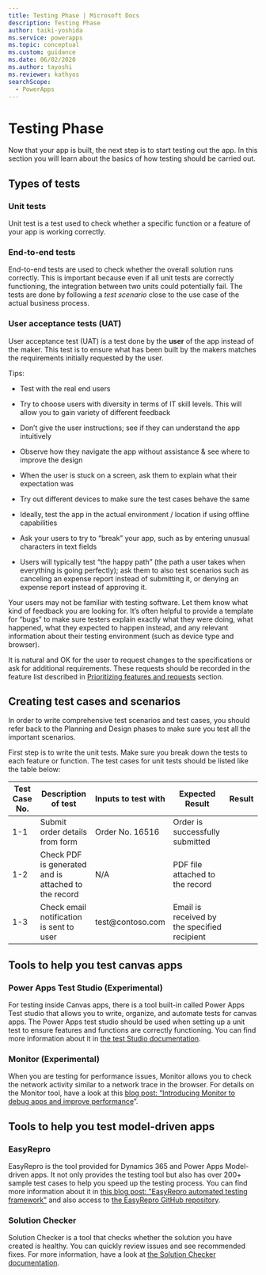 ```yaml
---
title: Testing Phase | Microsoft Docs
description: Testing Phase
author: taiki-yoshida
ms.service: powerapps
ms.topic: conceptual
ms.custom: guidance
ms.date: 06/02/2020
ms.author: tayoshi
ms.reviewer: kathyos
searchScope:  
  - PowerApps
---
```


# Testing Phase

Now that your app is built, the next step is to start testing out the app. In
this section you will learn about the basics of how testing should be carried
out.

## Types of tests

### Unit tests

Unit test is a test used to check whether a specific function or a feature of
your app is working correctly.

### End-to-end tests

End-to-end tests are used to check whether the overall solution runs correctly.
This is important because even if all unit tests are correctly functioning, the
integration between two units could potentially fail. The tests are done by
following a *test scenario* close to the use case of the actual business
process.

### User acceptance tests (UAT)

User acceptance test (UAT) is a test done by the **user** of the app instead of
the maker. This test is to ensure what has been built by the makers matches the
requirements initially requested by the user.

Tips:

-   Test with the real end users

-   Try to choose users with diversity in terms of IT skill levels. This will
    allow you to gain variety of different feedback

-   Don’t give the user instructions; see if they can understand the app
    intuitively

-   Observe how they navigate the app without assistance & see where to improve
    the design

-   When the user is stuck on a screen, ask them to explain what their
    expectation was

-   Try out different devices to make sure the test cases behave the same

-   Ideally, test the app in the actual environment / location if using offline
    capabilities

-   Ask your users to try to “break” your app, such as by entering unusual
    characters in text fields

-   Users will typically test “the happy path” (the path a user takes when
    everything is going perfectly); ask them to also test scenarios such as
    canceling an expense report instead of submitting it, or denying an expense
    report instead of approving it.

Your users may not be familiar with testing software. Let them know what kind of
feedback you are looking for. It’s often helpful to provide a template for
“bugs” to make sure testers explain exactly what they were doing, what happened,
what they expected to happen instead, and any relevant information about their
testing environment (such as device type and browser).

It is natural and OK for the user to request changes to the specifications or
ask for additional requirements. These requests should be recorded in the
feature list described in [Prioritizing features and
requests](https://review.docs.microsoft.com/en-us/powerapps/guidance/envisioning-design-prioritize-features)
section.

## Creating test cases and scenarios


In order to write comprehensive test scenarios and test cases, you should refer
back to the Planning and Design phases to make sure you test all the important
scenarios.

First step is to write the unit tests. Make sure you break down the tests to
each feature or function. The test cases for unit tests should be listed like
the table below:

| **Test Case No.** | **Description of test**                              | **Inputs to test with** | **Expected Result**                          | **Result** |
|-------------------|------------------------------------------------------|-------------------------|----------------------------------------------|------------|
| 1-1               | Submit order details from form                       | Order No. 16516         | Order is successfully submitted              |            |
| 1-2               | Check PDF is generated and is attached to the record | N/A                     | PDF file attached to the record              |            |
| 1-3               | Check email notification is sent to user             | test\@contoso.com       | Email is received by the specified recipient |            |

## Tools to help you test canvas apps


### Power Apps Test Studio (Experimental)

For testing inside Canvas apps, there is a tool built-in called Power Apps Test
studio that allows you to write, organize, and automate tests for canvas apps.
The Power Apps test studio should be used when setting up a unit test to ensure
features and functions are correctly functioning. You can find more information
about it in [the test Studio
documentation](https://docs.microsoft.com/en-us/powerapps/maker/canvas-apps/test-studio).

### Monitor (Experimental)

When you are testing for performance issues, Monitor allows you to check the
network activity similar to a network trace in the browser. For details on the
Monitor tool, have a look at this [blog post: “Introducing Monitor to debug apps
and improve
performance](https://powerapps.microsoft.com/en-us/blog/introducing-monitor-to-debug-apps-and-improve-performance/)”.

## Tools to help you test model-driven apps

### EasyRepro

EasyRepro is the tool provided for Dynamics 365 and Power Apps Model-driven
apps. It not only provides the testing tool but also has over 200+ sample test
cases to help you speed up the testing process. You can find more information
about it in [this blog post: "EasyRepro automated testing
framework"](https://powerapps.microsoft.com/en-us/blog/easyrepro-automated-testing-framework-june-update-is-now-available/)
and also access to [the EasyRepro GitHub
repository](https://github.com/Microsoft/EasyRepro).

### Solution Checker

Solution Checker is a tool that checks whether the solution you have created is healthy. You
can quickly review issues and see recommended fixes. For more information, have
a look at [the Solution Checker
documentation](https://docs.microsoft.com/en-us/powerapps/maker/common-data-service/use-powerapps-checker).
